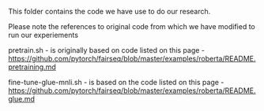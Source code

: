 This folder contains the code we have use to do our research.

Please note the references to original code from which we have modified to run our experiements

pretrain.sh - is originally based on code listed on this page - https://github.com/pytorch/fairseq/blob/master/examples/roberta/README.pretraining.md

fine-tune-glue-mnli.sh - is based on the code listed on this page - https://github.com/pytorch/fairseq/blob/master/examples/roberta/README.glue.md

